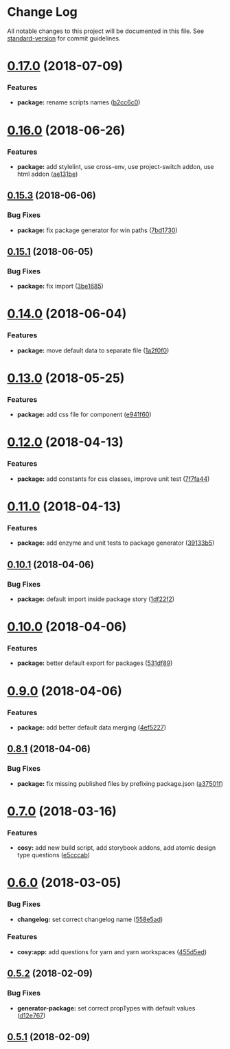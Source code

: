 # Change Log

All notable changes to this project will be documented in this file. See [standard-version](https://github.com/conventional-changelog/standard-version) for commit guidelines.

<a name="0.17.0"></a>
# [0.17.0](https://github.com/matthiaskomarek/cosy/compare/v0.16.0...v0.17.0) (2018-07-09)


### Features

* **package:** rename scripts names ([b2cc6c0](https://github.com/matthiaskomarek/cosy/commit/b2cc6c0))



<a name="0.16.0"></a>
# [0.16.0](https://github.com/matthiaskomarek/cosy/compare/v0.15.3...v0.16.0) (2018-06-26)


### Features

* **package:** add stylelint, use cross-env, use project-switch addon, use html addon ([ae131be](https://github.com/matthiaskomarek/cosy/commit/ae131be))



<a name="0.15.3"></a>
## [0.15.3](https://github.com/matthiaskomarek/cosy/compare/v0.15.1...v0.15.3) (2018-06-06)


### Bug Fixes

* **package:** fix package generator for win paths ([7bd1730](https://github.com/matthiaskomarek/cosy/commit/7bd1730))



<a name="0.15.1"></a>
## [0.15.1](https://github.com/matthiaskomarek/cosy/compare/v0.14.0...v0.15.1) (2018-06-05)


### Bug Fixes

* **package:** fix import ([3be1685](https://github.com/matthiaskomarek/cosy/commit/3be1685))



<a name="0.14.0"></a>
# [0.14.0](https://github.com/matthiaskomarek/cosy/compare/v0.13.0...v0.14.0) (2018-06-04)


### Features

* **package:** move default data to separate file ([1a2f0f0](https://github.com/matthiaskomarek/cosy/commit/1a2f0f0))



<a name="0.13.0"></a>
# [0.13.0](https://github.com/matthiaskomarek/cosy/compare/v0.12.0...v0.13.0) (2018-05-25)


### Features

* **package:** add css file for component ([e941f60](https://github.com/matthiaskomarek/cosy/commit/e941f60))



<a name="0.12.0"></a>
# [0.12.0](https://github.com/matthiaskomarek/cosy/compare/v0.11.0...v0.12.0) (2018-04-13)


### Features

* **package:** add constants for css classes, improve unit test ([7f7fa44](https://github.com/matthiaskomarek/cosy/commit/7f7fa44))



<a name="0.11.0"></a>
# [0.11.0](https://github.com/matthiaskomarek/cosy/compare/v0.10.1...v0.11.0) (2018-04-13)


### Features

* **package:** add enzyme and unit tests to package generator ([39133b5](https://github.com/matthiaskomarek/cosy/commit/39133b5))



<a name="0.10.1"></a>
## [0.10.1](https://github.com/matthiaskomarek/cosy/compare/v0.10.0...v0.10.1) (2018-04-06)


### Bug Fixes

* **package:** default import inside package story ([1df22f2](https://github.com/matthiaskomarek/cosy/commit/1df22f2))



<a name="0.10.0"></a>
# [0.10.0](https://github.com/matthiaskomarek/cosy/compare/v0.9.0...v0.10.0) (2018-04-06)


### Features

* **package:** better default export for packages ([531df89](https://github.com/matthiaskomarek/cosy/commit/531df89))



<a name="0.9.0"></a>
# [0.9.0](https://github.com/matthiaskomarek/cosy/compare/v0.8.1...v0.9.0) (2018-04-06)


### Features

* **package:** add better default data merging ([4ef5227](https://github.com/matthiaskomarek/cosy/commit/4ef5227))



<a name="0.8.1"></a>
## [0.8.1](https://github.com/matthiaskomarek/cosy/compare/v0.8.0...v0.8.1) (2018-04-06)


### Bug Fixes

* **package:** fix missing published files by prefixing package.json ([a37501f](https://github.com/matthiaskomarek/cosy/commit/a37501f))



<a name="0.7.0"></a>
# [0.7.0](https://github.com/matthiaskomarek/cosy/compare/v0.6.0...v0.7.0) (2018-03-16)


### Features

* **cosy:** add new build script, add storybook addons, add atomic design type questions ([e5cccab](https://github.com/matthiaskomarek/cosy/commit/e5cccab))



<a name="0.6.0"></a>
# [0.6.0](https://github.com/matthiaskomarek/cosy/compare/v0.5.2...v0.6.0) (2018-03-05)


### Bug Fixes

* **changelog:** set correct changelog name ([558e5ad](https://github.com/matthiaskomarek/cosy/commit/558e5ad))


### Features

* **cosy:app:** add questions for yarn and yarn workspaces ([455d5ed](https://github.com/matthiaskomarek/cosy/commit/455d5ed))



<a name="0.5.2"></a>
## [0.5.2](https://github.com/matthiaskomarek/cosy/compare/v0.5.1...v0.5.2) (2018-02-09)


### Bug Fixes

* **generator-package:** set correct propTypes with default values ([d12e767](https://github.com/matthiaskomarek/cosy/commit/d12e767))



<a name="0.5.1"></a>
## [0.5.1](https://github.com/matthiaskomarek/cosy/compare/v0.5.0...v0.5.1) (2018-02-09)
